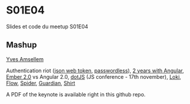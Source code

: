 S01E04
======

Slides et code du meetup S01E04


Mashup
------
[Yves Amsellem](http://twitter.com/amsellemyves)

Authentication riot ([json web token](http://jwt.io/), [passwordless](https://medium.com/@ninjudd/passwords-are-obsolete-9ed56d483eb)), [2 years with Angular](goo.gl/5O0Nxg), [Ember 2.0](https://github.com/emberjs/rfcs/pull/15) vs Angular 2.0, [dotJS](2014.dotjs.eu) (JS conference - 17th november), [Loki](http://lokijs.org/), [Flow](http://flowtype.org/), [Spider](http://spiderlang.org/), [Guardian](http://guardianjs.com/), [Shirt](http://shirtjs.com/)

A PDF of the keynote is available right in this github repo.
